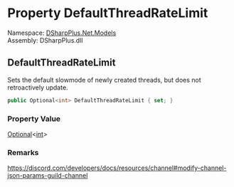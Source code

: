 # Property DefaultThreadRateLimit

Namespace: [DSharpPlus.Net.Models](DSharpPlus.Net.Models.md)  
Assembly: DSharpPlus.dll

## <a id="DSharpPlus_Net_Models_ChannelEditModel_DefaultThreadRateLimit"></a>DefaultThreadRateLimit

<p>Sets the default slowmode of newly created threads, but does not retroactively update.</p>

```csharp
public Optional<int> DefaultThreadRateLimit { set; }
```

### Property Value

[Optional](DSharpPlus.Entities.Optional\-1.md)<[int](https://learn.microsoft.com/dotnet/api/system.int32)\>

### Remarks

https://discord.com/developers/docs/resources/channel#modify-channel-json-params-guild-channel

